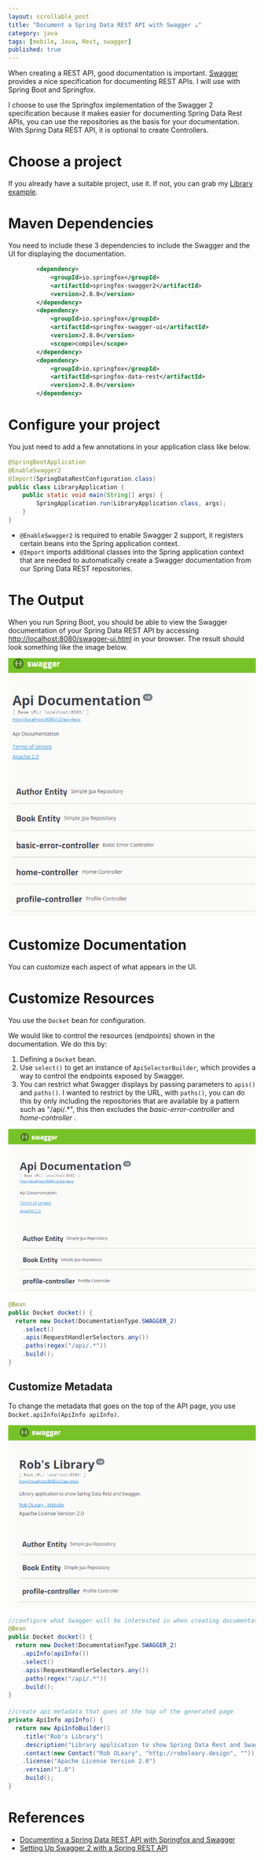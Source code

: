 ```yaml
---
layout: scrollable_post
title: "Document a Spring Data REST API with Swagger ☕"
category: java
tags: [mobile, Java, Rest, swagger]
published: true
---
```

When creating a REST API, good documentation is important. [Swagger](https://swagger.io/) provides a nice specification for documenting REST APIs. I will use with Spring Boot and Springfox.

I choose to use the Springfox implementation of the Swagger 2 specification because it makes easier for documenting Spring Data Rest APIs, you can use the repositories as the basis for your documentation. With Spring Data REST API, it is optional to create Controllers.

# Choose a project

If you already have a suitable project, use it. If not, you can grab my [Library example](https://github.com/robole/library-rest-minimum).

# Maven Dependencies

You need to include these 3 dependencies to include the Swagger and the UI for displaying the documentation.

```xml
        <dependency>
            <groupId>io.springfox</groupId>
            <artifactId>springfox-swagger2</artifactId>
            <version>2.8.0</version>
        </dependency>
        <dependency>
            <groupId>io.springfox</groupId>
            <artifactId>springfox-swagger-ui</artifactId>
            <version>2.8.0</version>
            <scope>compile</scope>
        </dependency>
        <dependency>
            <groupId>io.springfox</groupId>
            <artifactId>springfox-data-rest</artifactId>
            <version>2.8.0</version>
        </dependency>
```

# Configure your project

You just need to add a few annotations in your application class like below.

```java
@SpringBootApplication
@EnableSwagger2
@Import(SpringDataRestConfiguration.class)
public class LibraryApplication {
	public static void main(String[] args) {
		SpringApplication.run(LibraryApplication.class, args);
	}
}
```
- ```@EnableSwagger2``` is required to enable Swagger 2 support, it registers certain beans into the Spring application context.
- ```@Import``` imports additional classes into the Spring application context that are needed to automatically create a Swagger documentation from our Spring Data REST repositories.

# The Output

When you run Spring Boot, you should be able to view the Swagger documentation of your Spring Data REST API by accessing [http://localhost:8080/swagger-ui.html](http://localhost:8080/swagger-ui.html) in your browser. The result should look something like the image below.

![swagger ui](/assets/img/blog/2018-05-21-swagger/swagger1.png)

# Customize Documentation

You can customize each aspect of what appears in the UI.

# Customize Resources

You use the ```Docket``` bean for configuration.

We would like to control the resources (endpoints) shown in the documentation. We do this by:

1. Defining a ```Docket``` bean.
2. Use ```select()``` to get an instance of ```ApiSelectorBuilder```, which provides a way to control the endpoints exposed by Swagger.
3. You can restrict what Swagger displays by passing parameters to  ```apis()``` and ```paths()```. I wanted to restrict by the URL, with ```paths()```, you can do this by only including the repositories that are available by a pattern such as "/api/.\*", this then excludes the *basic-error-controller* and *home-controller* .

![swagger ui](/assets/img/blog/2018-05-21-swagger/swagger2.png)

```java
@Bean
public Docket docket() {
  return new Docket(DocumentationType.SWAGGER_2)
  	.select()
  	.apis(RequestHandlerSelectors.any())
  	.paths(regex("/api/.*"))
  	.build();
}
```
## Customize Metadata

To change the metadata that goes on the top of the API page, you use ```Docket.apiInfo(ApiInfo apiInfo)```.

![swagger ui](/assets/img/blog/2018-05-21-swagger/swagger-metadata.png)

```java
//configure what Swagger will be interested in when creating documentation
@Bean
public Docket docket() {
  return new Docket(DocumentationType.SWAGGER_2)
  	.apiInfo(apiInfo())
  	.select()
  	.apis(RequestHandlerSelectors.any())
  	.paths(regex("/api/.*"))
  	.build();
}

//create api metadata that goes at the top of the generated page
private ApiInfo apiInfo() {
  return new ApiInfoBuilder()
  	.title("Rob's Library")
  	.description("Library application to show Spring Data Rest and Swagger.")
  	.contact(new Contact("Rob OLeary", "http://roboleary.design", ""))
  	.license("Apache License Version 2.0")
  	.version("1.0")
  	.build();
}
```

# References
- [Documenting a Spring Data REST API with Springfox and Swagger](https://reflectoring.io/documenting-spring-data-rest-api-with-springfox/)
- [Setting Up Swagger 2 with a Spring REST API](http://www.baeldung.com/swagger-2-documentation-for-spring-rest-api)
